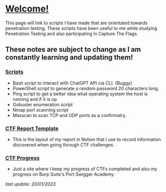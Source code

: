 # **[Welcome!](https://h1dz.github.io/Cyber/)**
 

This page will link to scripts I have made that are orientated towards penetration testing. These scripts have been useful to me while studying Penetration Testing and also participating in Capture The Flags.

## These notes are subject to change as I am constantly learning and updating them!              

### [Scripts](https://github.com/h1dz/Cyber/tree/Scripts) 
- Bash script to interact with ChatGPT API cia CLI. {Buggy} 
- PowerShell script to generate a random password 20 characters long.   
- Ping script to get a better idea what operating system the host is running and if it is up
- Gobuster enumeration script  
- Nmap port scanning script 
- Masscan to scan TCP and UDP ports as a confirmatry.    
     
### [CTF Report Template](https://h1dz.notion.site/Lab-Report-545292e58942465488b13c3db91399b0)   
- This is the layout of my report in Notion that I use to record information discovered when going through CTF challenges.     
    
### [CTF Progress](https://h1dz.gitbook.io/ctf/)    
- Just a site where I keep my progress of CTFs completed and also my progress on Burp Suite's Port Swigger Academy.    
    
     
     
_last update: 20/01/2023_
